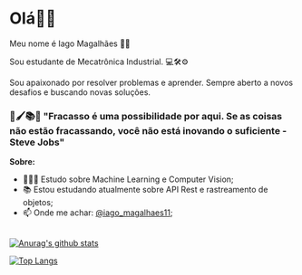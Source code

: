 # Olá👋🏾

Meu nome é Iago Magalhães 👦🏾

Sou estudante de Mecatrônica Industrial. 💻🛠⚙️

Sou apaixonado por resolver problemas e aprender. Sempre aberto a novos desafios e buscando novas soluções.

### 🔭🖌📚🔎 "Fracasso é uma possibilidade por aqui. Se as coisas não estão fracassando, você não está inovando o suficiente - Steve Jobs"

**Sobre:**

- 👩🏼‍💻 Estudo sobre Machine Learning e Computer Vision;
- 📚 Estou estudando atualmente sobre API Rest e rastreamento de objetos;
- 📫 Onde me achar: [@iago_magalhaes11](https://www.linkedin.com/in/iago-magalh%C3%A3es-81a3ab1b7/);

<br/>[![Anurag's github stats](https://github-readme-stats.vercel.app/api?username=iagomagalhaes23&count_private=true&count_private=true&theme=tokyonight)](https://github.com/anuraghazra/github-readme-stats)

[![Top Langs](https://github-readme-stats.vercel.app/api/top-langs/?username=iagomagalhaes23&layout=compact&theme=tokyonight)](https://github.com/anuraghazra/github-readme-stats)
